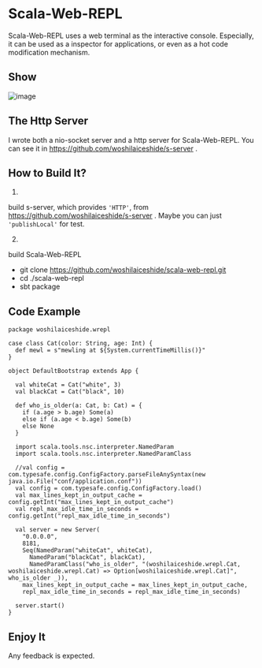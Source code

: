 # Scala-Web-REPL
Scala-Web-REPL uses a web terminal as the interactive console. Especially, it can be used as a inspector for applications, or even as a hot code modification mechanism.

## Show
![image](https://raw.githubusercontent.com/woshilaiceshide/scala-web-repl/master/scala-web-repl.jpg)

## The Http Server
I wrote both a nio-socket server and a http server for Scala-Web-REPL. You can see it in https://github.com/woshilaiceshide/s-server .

## How to Build It?
1.
build s-server, which provides `'HTTP'`, from https://github.com/woshilaiceshide/s-server . Maybe you can just `'publishLocal'` for test.
 
2.
build Scala-Web-REPL
* git clone https://github.com/woshilaiceshide/scala-web-repl.git
* cd ./scala-web-repl
* sbt package

## Code Example

	package woshilaiceshide.wrepl
	
	case class Cat(color: String, age: Int) {
	  def mewl = s"mewling at ${System.currentTimeMillis()}"
	}
	
	object DefaultBootstrap extends App {
	
	  val whiteCat = Cat("white", 3)
	  val blackCat = Cat("black", 10)
	
	  def who_is_older(a: Cat, b: Cat) = {
	    if (a.age > b.age) Some(a)
	    else if (a.age < b.age) Some(b)
	    else None
	  }
	
	  import scala.tools.nsc.interpreter.NamedParam
	  import scala.tools.nsc.interpreter.NamedParamClass
	
	  //val config = com.typesafe.config.ConfigFactory.parseFileAnySyntax(new java.io.File("conf/application.conf"))
	  val config = com.typesafe.config.ConfigFactory.load()
	  val max_lines_kept_in_output_cache = config.getInt("max_lines_kept_in_output_cache")
	  val repl_max_idle_time_in_seconds = config.getInt("repl_max_idle_time_in_seconds")
	
	  val server = new Server(
	    "0.0.0.0",
	    8181,
	    Seq(NamedParam("whiteCat", whiteCat),
	      NamedParam("blackCat", blackCat),
	      NamedParamClass("who_is_older", "(woshilaiceshide.wrepl.Cat, woshilaiceshide.wrepl.Cat) => Option[woshilaiceshide.wrepl.Cat]", who_is_older _)),
	    max_lines_kept_in_output_cache = max_lines_kept_in_output_cache,
	    repl_max_idle_time_in_seconds = repl_max_idle_time_in_seconds)
	
	  server.start()
	}
	
## Enjoy It
Any feedback is expected.